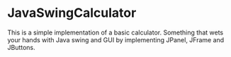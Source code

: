 # JavaSwingCalculator
This is a simple implementation of a basic calculator. Something that wets your hands with Java swing and GUI by implementing JPanel, JFrame and JButtons. 

